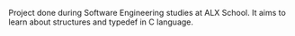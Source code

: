 Project done during Software Engineering studies at ALX School. It aims to learn about structures and typedef in C language.

